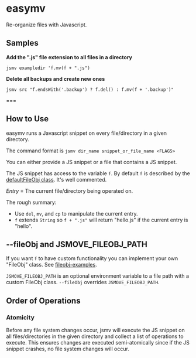 # easymv

Re-organize files with Javascript.

## Samples

**Add the ".js" file extension to all files in a directory**

`jsmv exampledir 'f.mv(f + ".js")`

**Delete all backups and create new ones**

`jsmv src "f.endsWith('.backup') ? f.del() : f.mv(f + '.backup')"`

===

## How to Use

easymv runs a Javascript snippet on every file/directory in a given directory.

The command format is `jsmv dir_name snippet_or_file_name <FLAGS>`

You can either provide a JS snippet or a file that contains a JS snippet.

The JS snippet has access to the variable `f`. By default `f` is described by
the [defaultFileObj class](./defaultFileObj.ts). It's well commented.

_Entry_ = The current file/directory being operated on.

The rough summary:

- Use `del`, `mv`, and `cp` to manipulate the current entry.
- `f` extends `String` so `f + ".js"` will return "hello.js" if the current
  entry is "hello".

## --fileObj and JSMOVE_FILEOBJ_PATH

If you want `f` to have custom functionality you can implement your own
"FileObj" class. See [fileobj-examples](fileobj-examples).

`JSMOVE_FILEOBJ_PATH` is an optional environment variable to a file path with a
custom FileObj class. `--fileObj` overrides `JSMOVE_FILEOBJ_PATH`.

## Order of Operations

### Atomicity

Before any file system changes occur, jsmv will execute the JS snippet on all
files/directories in the given directory and collect a list of operations to
execute. This ensures changes are executed semi-atomically since if the JS
snippet crashes, no file system changes will occur.
